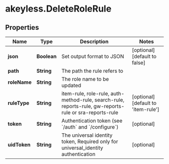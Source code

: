 # akeyless.DeleteRoleRule

## Properties

Name | Type | Description | Notes
------------ | ------------- | ------------- | -------------
**json** | **Boolean** | Set output format to JSON | [optional] [default to false]
**path** | **String** | The path the rule refers to | 
**roleName** | **String** | The role name to be updated | 
**ruleType** | **String** | item-rule, role-rule, auth-method-rule, search-rule, reports-rule, gw-reports-rule or sra-reports-rule | [optional] [default to &#39;item-rule&#39;]
**token** | **String** | Authentication token (see &#x60;/auth&#x60; and &#x60;/configure&#x60;) | [optional] 
**uidToken** | **String** | The universal identity token, Required only for universal_identity authentication | [optional] 


